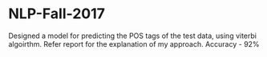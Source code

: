 # NLP-Fall-2017

Designed a model for predicting the POS tags of the test data, using viterbi algoirthm.
Refer report for the explanation of my approach.
Accuracy - 92%
